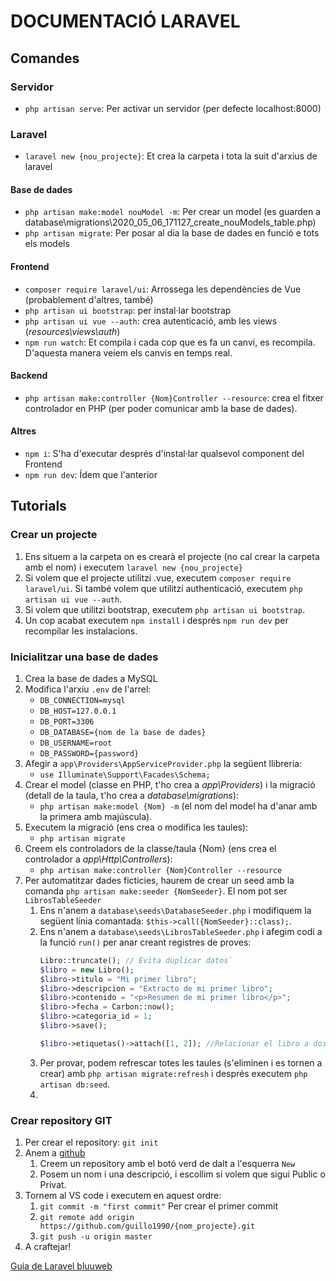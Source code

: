 # DOCUMENTACIÓ LARAVEL

## Comandes

### Servidor

- `php artisan serve`: Per activar un servidor (per defecte localhost:8000)

### Laravel

- `laravel new {nou_projecte}`: Et crea la carpeta i tota la suit d'arxius de laravel

#### Base de dades

- `php artisan make:model nouModel -m`: Per crear un model (es guarden a database\migrations\2020_05_06_171127_create_nouModels_table.php)
- `php artisan migrate`: Per posar al dia la base de dades en funció e tots els models 

#### Frontend

- `composer require laravel/ui`: Arrossega les dependències de Vue (probablement d'altres, també)
- `php artisan ui bootstrap`: per instal·lar bootstrap
- `php artisan ui vue --auth`: crea autenticació, amb les views (*resources\views\auth*)
- `npm run watch`: Et compila i cada cop que es fa un canvi, es recompila. D'aquesta manera veiem els canvis en temps real.

#### Backend

- `php artisan make:controller {Nom}Controller --resource`: crea el fitxer controlador en PHP (per poder comunicar amb la base de dades).

#### Altres

- `npm i`: S'ha d'executar després d'instal·lar qualsevol component del Frontend
- `npm run dev`: Ídem que l'anterior

## Tutorials

### Crear un projecte

1. Ens situem a la carpeta on es crearà el projecte (no cal crear la carpeta amb el nom) i executem `laravel new {nou_projecte}`
2. Si volem que el projecte utilitzi .vue, executem `composer require laravel/ui`. Si també volem que utilitzi authenticació, executem `php artisan ui vue --auth`.
3. Si volem que utilitzi bootstrap, executem `php artisan ui bootstrap`.
4. Un cop acabat executem `npm install` i després `npm run dev` per recompilar les instalacions.

### Inicialitzar una base de dades

1. Crea la base de dades a MySQL
2. Modifica l'arxiu `.env` de l'arrel:
    - `DB_CONNECTION=mysql`
    - `DB_HOST=127.0.0.1`
    - `DB_PORT=3306`
    - `DB_DATABASE={nom de la base de dades}`
    - `DB_USERNAME=root`
    - `DB_PASSWORD={password}`
3. Afegir a `app\Providers\AppServiceProvider.php` la següent llibreria:
    - `use Illuminate\Support\Facades\Schema;`
4. Crear el model (classe en PHP, t'ho crea a *app\Providers*) i la migració (detall de la taula, t'ho crea a *database\migrations*):
    - `php artisan make:model {Nom} -m` (el nom del model ha d'anar amb la primera amb majúscula).
5. Executem la migració (ens crea o modifica les taules):
    - `php artisan migrate`
6. Creem els controladors de la classe/taula {Nom} (ens crea el controlador a *app\Http\Controllers*):
    - `php artisan make:controller {Nom}Controller --resource`
7. Per automatitzar dades ficticies, haurem de crear un seed amb la comanda `php artisan make:seeder {NomSeeder}`. El nom pot ser `LibrosTableSeeder`
   1. Ens n'anem a `database\seeds\DatabaseSeeder.php` i modifiquem la següent línia comantada: `$this->call({NomSeeder}::class);`.
   2. Ens n'anem a `database\seeds\LibrosTableSeeder.php` i afegim codi a la funció `run()` per anar creant registres de proves:
        ```php
        Libro::truncate(); // Evita duplicar datos`
        $libro = new Libro();
        $libro->titulo = "Mi primer libro";
        $libro->descripcion = "Extracto de mi primer libro";
        $libro->contenido = "<p>Resumen de mi primer libro</p>";
        $libro->fecha = Carbon::now();
        $libro->categoria_id = 1;
        $libro->save();

        $libro->etiquetas()->attach([1, 2]); //Relacionar el libro a dos etiquetas`
        ```
    3. Per provar, podem refrescar totes les taules (s'eliminen i es tornen a crear) amb `php artisan migrate:refresh` i després executem `php artisan db:seed`.
    4. 

### Crear repository GIT

1. Per crear el repository: `git init`
2. Anem a [github](https://github.com/)
   1. Creem un repository amb el botó verd de dalt a l'esquerra `New`
   2. Posem un nom i una descripció, i escollim si volem que sigui Public o Privat.
3. Tornem al VS code i executem en aquest ordre:
   1. `git commit -m "first commit"` Per crear el primer commit
   2. `git remote add origin https://github.com/guillo1990/{nom_projecte}.git`
   3. `git push -u origin master`
4. A craftejar!






[Guia de Laravel bluuweb](https://bluuweb.github.io/tutorial-laravel/vue/#intalaciones)